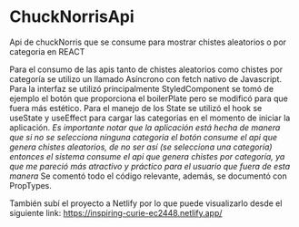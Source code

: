 # ChuckNorrisApi
 Api de chuckNorris que se consume para mostrar chistes aleatorios o por categoria en REACT
 
 Para el consumo de las apis tanto de chistes aleatorios como chistes por categoría se utilizo un llamado Asíncrono con fetch nativo de Javascript.
 Para la interfaz se utilizó principalmente StyledComponent se tomó de ejemplo el botón que proporciona el boilerPlate pero se modificó para que fuera más estético.
 Para el manejo de los State se utilizó el hook se useState y useEffect para cargar las categorias en el momento de iniciar la aplicación.
 *Es importante notar que la aplicación está hecha de manera que si no se selecciona ninguna categoria el botón consume el api que genera chistes aleatorios, de no ser así (se   selecciona una categoría) entonces el sistema consume el api que genera chistes por categoría, ya que me pareció más atractivo y práctico para el usuario que fuera de esta   manera*
 Se comentó todo el código relevante, además, se documentó con PropTypes. 
 
 También subí el proyecto a Netlify por lo que puede visualizarlo desde el siguiente link: https://inspiring-curie-ec2448.netlify.app/
